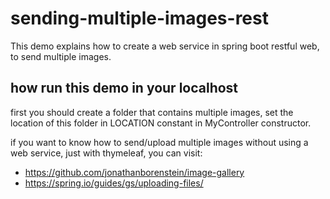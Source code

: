 # sending-multiple-images-rest
This demo explains how to create a web service in spring boot restful web, to send multiple images.

## how run this demo in your localhost
first you should create a folder that contains multiple images, set the location of this folder in LOCATION constant in MyController constructor.   

if you want to know how to send/upload multiple images without using a web service, just with thymeleaf, you can visit:
- https://github.com/jonathanborenstein/image-gallery
- https://spring.io/guides/gs/uploading-files/
